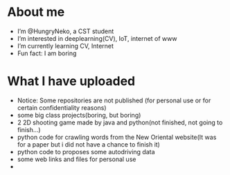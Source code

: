 # About me 
- I’m @HungryNeko, a CST student
- I’m interested in deeplearning(CV), IoT, internet of www
- I’m currently learning CV, Internet
- Fun fact: I am boring

# What I have uploaded 
- Notice: Some repositories are not published (for personal use or for certain confidentiality reasons)
- some big class projects(boring, but boring)
- 2 2D shooting game made by java and python(not finished, not going to finish...)
- python code for crawling words from the New Oriental website(It was for a paper but i did not have a chance to finish it)
- python code to proposes some autodriving data
- some web links and files for personal use
- 
<!---
HungryNeko/HungryNeko is a ✨ special ✨ repository because its `README.md` (this file) appears on your GitHub profile.
You can click the Preview link to take a look at your changes.
--->
